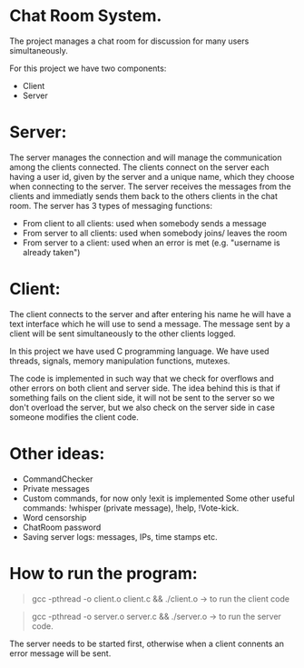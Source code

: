 # Chat Room System.

The project manages a chat room for discussion for many users simultaneously.


For this project we have two components:
- Client
- Server

# Server:

 The server manages the connection and will manage the communication among the clients connected.
The clients connect on the server each having a user id, given by the server and a unique name, which they choose when connecting to the server.
The server receives the messages from the clients and immediatly sends them back to the others clients in the chat room.
The server has 3 types of messaging functions:
 - From client to all clients: used when somebody sends a message 
 - From server to all clients: used when somebody joins/ leaves the room 
 - From server to a client: used when an error is met (e.g. "username is already taken")

# Client:

 The client connects to the server and after entering his name he will have a text interface which he will use to send a message.
The message sent by a client will be sent simultaneously to the other clients logged.

In this project we have used C programming language.
 We have used threads, signals, memory manipulation functions, mutexes.

The code is implemented in such way that we check for overflows and other errors on both client and server side.
The idea behind this is that if something fails on the client side, it will not be sent to the server so we don't overload the server, but we also check on 
the server side in case someone modifies the client code.

# Other ideas:

- CommandChecker
- Private messages
- Custom commands, for now only !exit is implemented
    Some other useful commands: !whisper (private message), !help, !Vote-kick.
- Word censorship
- ChatRoom password
- Saving server logs: messages, IPs, time stamps etc.
    
    
# How to run the program:

> gcc -pthread -o client.o client.c && ./client.o -> to run the client code

> gcc -pthread -o server.o server.c && ./server.o -> to run the server code.

The server needs to be started first, otherwise when a client connents an error message will be sent.
